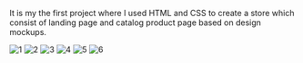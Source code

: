 It is my the first project where I used HTML and CSS to create a store which consist of landing page
and catalog product page based on design mockups.

![1](https://user-images.githubusercontent.com/78755964/192171355-f3c7d564-7d8e-4f8d-8469-16c696812da5.PNG)
![2](https://user-images.githubusercontent.com/78755964/192171364-cdc71cff-07a7-4981-9a27-5f8885a20b0a.PNG)
![3](https://user-images.githubusercontent.com/78755964/192171366-937a56b9-7f19-4576-8241-14fbeb4cd2ff.PNG)
![4](https://user-images.githubusercontent.com/78755964/192171368-dd87aa5a-1fec-437b-8512-6fa1d6742ef7.PNG)
![5](https://user-images.githubusercontent.com/78755964/192171376-c40c38fd-edc9-49db-8fe4-499f42c08bcb.PNG)
![6](https://user-images.githubusercontent.com/78755964/192171382-d4e7d9bc-bd50-4be0-ac02-8e9a52028f9b.PNG)
